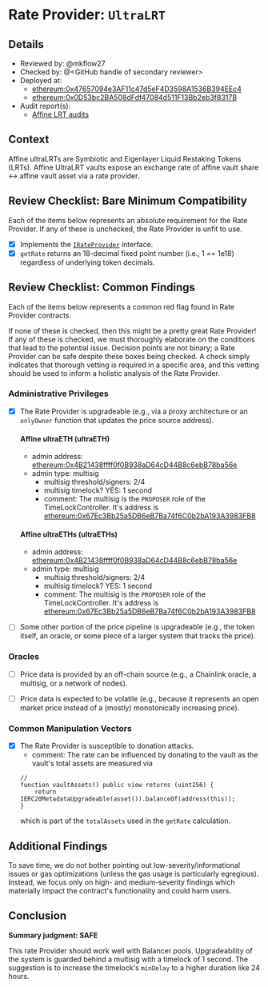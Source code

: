 # Rate Provider: `UltraLRT`

## Details
- Reviewed by: @mkflow27
- Checked by: @\<GitHub handle of secondary reviewer\>
- Deployed at:
    - [ethereum:0x47657094e3AF11c47d5eF4D3598A1536B394EEc4](https://etherscan.io/address/0x47657094e3AF11c47d5eF4D3598A1536B394EEc4#readProxyContract)
    - [ethereum:0x0D53bc2BA508dFdf47084d511F13Bb2eb3f8317B](https://etherscan.io/address/0x0D53bc2BA508dFdf47084d511F13Bb2eb3f8317B)
- Audit report(s):
    - [Affine LRT audits](https://docs.affinedefi.com/security/audit-reports)

## Context
Affine ultraLRTs are Symbiotic and Eigenlayer Liquid Restaking Tokens (LRTs). Affine UltraLRT vaults expose an exchange rate of affine vault share <-> affine vault asset via a rate provider.

## Review Checklist: Bare Minimum Compatibility
Each of the items below represents an absolute requirement for the Rate Provider. If any of these is unchecked, the Rate Provider is unfit to use.

- [x] Implements the [`IRateProvider`](https://github.com/balancer/balancer-v2-monorepo/blob/bc3b3fee6e13e01d2efe610ed8118fdb74dfc1f2/pkg/interfaces/contracts/pool-utils/IRateProvider.sol) interface.
- [x] `getRate` returns an 18-decimal fixed point number (i.e., 1 == 1e18) regardless of underlying token decimals.

## Review Checklist: Common Findings
Each of the items below represents a common red flag found in Rate Provider contracts.

If none of these is checked, then this might be a pretty great Rate Provider! If any of these is checked, we must thoroughly elaborate on the conditions that lead to the potential issue. Decision points are not binary; a Rate Provider can be safe despite these boxes being checked. A check simply indicates that thorough vetting is required in a specific area, and this vetting should be used to inform a holistic analysis of the Rate Provider.

### Administrative Privileges
- [x] The Rate Provider is upgradeable (e.g., via a proxy architecture or an `onlyOwner` function that updates the price source address).
    #### Affine ultraETH (ultraETH)
    - admin address: [ethereum:0x4B21438ffff0f0B938aD64cD44B8c6ebB78ba56e](https://etherscan.io/address/0x4B21438ffff0f0B938aD64cD44B8c6ebB78ba56e)
    - admin type: multisig 
        - multisig threshold/signers: 2/4
        - multisig timelock? YES: 1 second
        - comment: The multisig is the `PROPOSER` role of the TimeLockController. It's address is [ethereum:0x67Ec3Bb25a5DB6eB7Ba74f6C0b2bA193A3983FB8](https://etherscan.io/address/0x67Ec3Bb25a5DB6eB7Ba74f6C0b2bA193A3983FB8#readProxyContract)
    #### Affine ultraETHs (ultraETHs)
    - admin address: [ethereum:0x4B21438ffff0f0B938aD64cD44B8c6ebB78ba56e](https://etherscan.io/address/0x4B21438ffff0f0B938aD64cD44B8c6ebB78ba56e)
    - admin type: multisig 
        - multisig threshold/signers: 2/4
        - multisig timelock? YES: 1 second
        - comment: The multisig is the `PROPOSER` role of the TimeLockController. It's address is [ethereum:0x67Ec3Bb25a5DB6eB7Ba74f6C0b2bA193A3983FB8](https://etherscan.io/address/0x67Ec3Bb25a5DB6eB7Ba74f6C0b2bA193A3983FB8#readProxyContract)

- [ ] Some other portion of the price pipeline is upgradeable (e.g., the token itself, an oracle, or some piece of a larger system that tracks the price).

### Oracles
- [ ] Price data is provided by an off-chain source (e.g., a Chainlink oracle, a multisig, or a network of nodes).

- [ ] Price data is expected to be volatile (e.g., because it represents an open market price instead of a (mostly) monotonically increasing price).

### Common Manipulation Vectors
- [x] The Rate Provider is susceptible to donation attacks.
    - comment: The rate can be influenced by donating to the vault as the vault's total assets are measured via
    ```solidity
    // 
    function vaultAssets() public view returns (uint256) {
        return IERC20MetadataUpgradeable(asset()).balanceOf(address(this));
    }
    ```
    which is part of the `totalAssets` used in the `getRate` calculation.

## Additional Findings
To save time, we do not bother pointing out low-severity/informational issues or gas optimizations (unless the gas usage is particularly egregious). Instead, we focus only on high- and medium-severity findings which materially impact the contract's functionality and could harm users.

## Conclusion
**Summary judgment: SAFE**

This rate Provider should work well with Balancer pools. Upgradeability of the system is guarded behind a multisig with a timelock of 1 second. The suggestion is to increase the timelock's `minDelay` to a higher duration like 24 hours.
